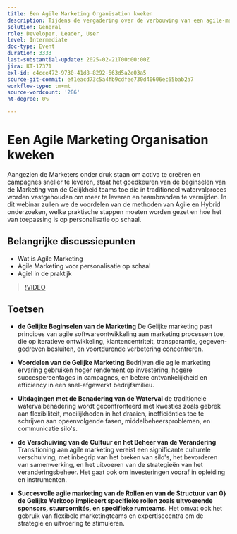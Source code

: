 ```yaml
---
title: Een Agile Marketing Organisation kweken
description: Tijdens de vergadering over de verbouwing van een agile-marketingorganisatie werden de beginselen van flexibele marketing, de voordelen ervan, de uitdagingen met de traditionele watervalbenadering, de noodzaak van een cultureel verschuivings- en veranderingsmanagement en de rollen en structuur die essentieel zijn voor een succesvolle marketing van agile's benadrukt.
solution: General
role: Developer, Leader, User
level: Intermediate
doc-type: Event
duration: 3333
last-substantial-update: 2025-02-21T00:00:00Z
jira: KT-17371
exl-id: c4cce472-9730-41d8-8292-663d5a2e03a5
source-git-commit: ef1eacd73c5a4fb9cdfee730d40606ec65bab2a7
workflow-type: tm+mt
source-wordcount: '286'
ht-degree: 0%

---
```


# Een Agile Marketing Organisation kweken

Aangezien de Marketers onder druk staan om activa te creëren en campagnes sneller te leveren, staat het goedkeuren van de beginselen van de Marketing van de Gelijkheid teams toe die in traditioneel watervalproces worden vastgehouden om meer te leveren en teambranden te vermijden. In dit webinar zullen we de voordelen van de methoden van Agile en Hybrid onderzoeken, welke praktische stappen moeten worden gezet en hoe het van toepassing is op personalisatie op schaal.

## Belangrijke discussiepunten

* Wat is Agile Marketing
* Agile Marketing voor personalisatie op schaal
* Agiel in de praktijk

>[!VIDEO](https://video.tv.adobe.com/v/3444450/?learn=on&enablevpops)

## Toetsen

* **de Gelijke Beginselen van de Marketing** De Gelijke marketing past principes van agile softwareontwikkeling aan marketing processen toe, die op iteratieve ontwikkeling, klantencentriteit, transparantie, gegeven-gedreven besluiten, en voortdurende verbetering concentreren.

* **Voordelen van de Gelijke Marketing** Bedrijven die agile marketing ervaring gebruiken hoger rendement op investering, hogere succespercentages in campagnes, en betere ontvankelijkheid en efficiency in een snel-afgewerkt bedrijfsmilieu.

* **Uitdagingen met de Benadering van de Waterval** de traditionele watervalbenadering wordt geconfronteerd met kwesties zoals gebrek aan flexibiliteit, moeilijkheden in het draaien, inefficiënties toe te schrijven aan opeenvolgende fasen, middelbeheersproblemen, en communicatie silo&#39;s.

* **de Verschuiving van de Cultuur en het Beheer van de Verandering** Transitioning aan agile marketing vereist een significante culturele verschuiving, met inbegrip van het breken van silo&#39;s, het bevorderen van samenwerking, en het uitvoeren van de strategieën van het veranderingsbeheer. Het gaat ook om investeringen vooraf in opleiding en instrumenten.

* **Succesvolle agile marketing van de Rollen en van de Structuur van 0&rbrace; de Gelijke Verkoop impliceert specifieke rollen zoals uitvoerende sponsors, stuurcomités, en specifieke rumteams.** Het omvat ook het gebruik van flexibele marketingteams en expertisecentra om de strategie en uitvoering te stimuleren.
